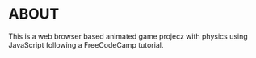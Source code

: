 # ABOUT

This is a web browser based animated game projecz with physics using JavaScript following a FreeCodeCamp tutorial.
